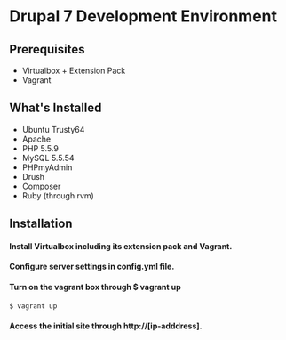 # Drupal 7 Development Environment

## Prerequisites
* Virtualbox + Extension Pack
* Vagrant

## What's Installed
* Ubuntu Trusty64
* Apache 
* PHP 5.5.9
* MySQL 5.5.54
* PHPmyAdmin
* Drush
* Composer
* Ruby (through rvm)

## Installation
#### Install Virtualbox including its extension pack and Vagrant.
#### Configure server settings in config.yml file.
#### Turn on the vagrant box through $ vagrant up
```sh
$ vagrant up
```
#### Access the initial site through http://[ip-adddress].
